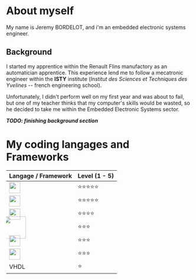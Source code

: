 # About myself

My name is Jeremy BORDELOT, and i'm an embedded electronic systems engineer.

## Background

I started my apprentice within the Renault Flins manufactory as an automatician apprentice. This experience lend me to follow a mecatronic engineer within the **ISTY** institute (*Institut des Sciences et Techniques des Yvelines* -- french engineering school).

Unfortunately, I didn't perform well on my first year and was about to fail, but one of my teacher thinks that my computer's skills would be wasted, so he decided to take me within the Embedded Electronic Systems sector.

***TODO: finishing background section***

# My coding langages and Frameworks
<!-- <style>
img{
    width: 30px;
}
img[alt=csharp]{
    width: 60px;
    margin: -15px;
}
</style> -->

|Langage / Framework|Level (1 - 5)                  |
|-------------------|-------------------------------|
|<img src="https://upload.wikimedia.org/wikipedia/commons/0/0b/Qt_logo_2016.svg" width="30px" />|:star::star::star::star::star: |
|<img src="https://upload.wikimedia.org/wikipedia/commons/1/18/ISO_C%2B%2B_Logo.svg" width="30px" />|:star::star::star::star::star: |
|<img src="https://upload.wikimedia.org/wikipedia/commons/1/18/C_Programming_Language.svg" width="30px" />|:star::star::star::star:       |
|<img src="https://upload.wikimedia.org/wikipedia/commons/4/4f/Csharp_Logo.png" width="60px" style="margin:-15px" />|:star::star::star:             |
|<img src="https://upload.wikimedia.org/wikipedia/commons/c/c3/Python-logo-notext.svg" width="30px" />|:star::star::star:             |
|<img src="https://upload.wikimedia.org/wikipedia/commons/f/fc/Javalogo.png" width="30px" />|:star::star::star:             |
|VHDL               |:star:                         |
